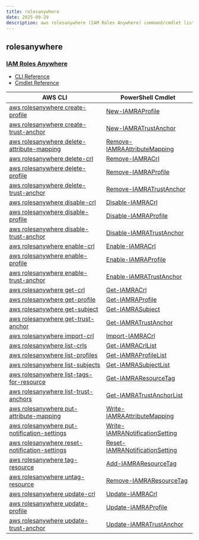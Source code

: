 ```yaml
---
title: rolesanywhere
date: 2025-09-29
description: aws rolesanywhere (IAM Roles Anywhere) command/cmdlet list.
---
```


## rolesanywhere

### [IAM Roles Anywhere](https://docs.aws.amazon.com/rolesanywhere/latest/APIReference/Welcome.html)

* [CLI Reference](https://awscli.amazonaws.com/v2/documentation/api/latest/reference/rolesanywhere/index.html)
* [Cmdlet Reference](https://docs.aws.amazon.com/powershell/latest/reference/items/IAMRolesAnywhere_cmdlets.html)

|AWS CLI|PowerShell Cmdlet|
|----|----|
|[aws rolesanywhere create-profile](https://awscli.amazonaws.com/v2/documentation/api/latest/reference/rolesanywhere/create-profile.html)|[New-IAMRAProfile](https://docs.aws.amazon.com/powershell/latest/reference/items/New-IAMRAProfile.html)|
|[aws rolesanywhere create-trust-anchor](https://awscli.amazonaws.com/v2/documentation/api/latest/reference/rolesanywhere/create-trust-anchor.html)|[New-IAMRATrustAnchor](https://docs.aws.amazon.com/powershell/latest/reference/items/New-IAMRATrustAnchor.html)|
|[aws rolesanywhere delete-attribute-mapping](https://awscli.amazonaws.com/v2/documentation/api/latest/reference/rolesanywhere/delete-attribute-mapping.html)|[Remove-IAMRAAttributeMapping](https://docs.aws.amazon.com/powershell/latest/reference/items/Remove-IAMRAAttributeMapping.html)|
|[aws rolesanywhere delete-crl](https://awscli.amazonaws.com/v2/documentation/api/latest/reference/rolesanywhere/delete-crl.html)|[Remove-IAMRACrl](https://docs.aws.amazon.com/powershell/latest/reference/items/Remove-IAMRACrl.html)|
|[aws rolesanywhere delete-profile](https://awscli.amazonaws.com/v2/documentation/api/latest/reference/rolesanywhere/delete-profile.html)|[Remove-IAMRAProfile](https://docs.aws.amazon.com/powershell/latest/reference/items/Remove-IAMRAProfile.html)|
|[aws rolesanywhere delete-trust-anchor](https://awscli.amazonaws.com/v2/documentation/api/latest/reference/rolesanywhere/delete-trust-anchor.html)|[Remove-IAMRATrustAnchor](https://docs.aws.amazon.com/powershell/latest/reference/items/Remove-IAMRATrustAnchor.html)|
|[aws rolesanywhere disable-crl](https://awscli.amazonaws.com/v2/documentation/api/latest/reference/rolesanywhere/disable-crl.html)|[Disable-IAMRACrl](https://docs.aws.amazon.com/powershell/latest/reference/items/Disable-IAMRACrl.html)|
|[aws rolesanywhere disable-profile](https://awscli.amazonaws.com/v2/documentation/api/latest/reference/rolesanywhere/disable-profile.html)|[Disable-IAMRAProfile](https://docs.aws.amazon.com/powershell/latest/reference/items/Disable-IAMRAProfile.html)|
|[aws rolesanywhere disable-trust-anchor](https://awscli.amazonaws.com/v2/documentation/api/latest/reference/rolesanywhere/disable-trust-anchor.html)|[Disable-IAMRATrustAnchor](https://docs.aws.amazon.com/powershell/latest/reference/items/Disable-IAMRATrustAnchor.html)|
|[aws rolesanywhere enable-crl](https://awscli.amazonaws.com/v2/documentation/api/latest/reference/rolesanywhere/enable-crl.html)|[Enable-IAMRACrl](https://docs.aws.amazon.com/powershell/latest/reference/items/Enable-IAMRACrl.html)|
|[aws rolesanywhere enable-profile](https://awscli.amazonaws.com/v2/documentation/api/latest/reference/rolesanywhere/enable-profile.html)|[Enable-IAMRAProfile](https://docs.aws.amazon.com/powershell/latest/reference/items/Enable-IAMRAProfile.html)|
|[aws rolesanywhere enable-trust-anchor](https://awscli.amazonaws.com/v2/documentation/api/latest/reference/rolesanywhere/enable-trust-anchor.html)|[Enable-IAMRATrustAnchor](https://docs.aws.amazon.com/powershell/latest/reference/items/Enable-IAMRATrustAnchor.html)|
|[aws rolesanywhere get-crl](https://awscli.amazonaws.com/v2/documentation/api/latest/reference/rolesanywhere/get-crl.html)|[Get-IAMRACrl](https://docs.aws.amazon.com/powershell/latest/reference/items/Get-IAMRACrl.html)|
|[aws rolesanywhere get-profile](https://awscli.amazonaws.com/v2/documentation/api/latest/reference/rolesanywhere/get-profile.html)|[Get-IAMRAProfile](https://docs.aws.amazon.com/powershell/latest/reference/items/Get-IAMRAProfile.html)|
|[aws rolesanywhere get-subject](https://awscli.amazonaws.com/v2/documentation/api/latest/reference/rolesanywhere/get-subject.html)|[Get-IAMRASubject](https://docs.aws.amazon.com/powershell/latest/reference/items/Get-IAMRASubject.html)|
|[aws rolesanywhere get-trust-anchor](https://awscli.amazonaws.com/v2/documentation/api/latest/reference/rolesanywhere/get-trust-anchor.html)|[Get-IAMRATrustAnchor](https://docs.aws.amazon.com/powershell/latest/reference/items/Get-IAMRATrustAnchor.html)|
|[aws rolesanywhere import-crl](https://awscli.amazonaws.com/v2/documentation/api/latest/reference/rolesanywhere/import-crl.html)|[Import-IAMRACrl](https://docs.aws.amazon.com/powershell/latest/reference/items/Import-IAMRACrl.html)|
|[aws rolesanywhere list-crls](https://awscli.amazonaws.com/v2/documentation/api/latest/reference/rolesanywhere/list-crls.html)|[Get-IAMRACrlList](https://docs.aws.amazon.com/powershell/latest/reference/items/Get-IAMRACrlList.html)|
|[aws rolesanywhere list-profiles](https://awscli.amazonaws.com/v2/documentation/api/latest/reference/rolesanywhere/list-profiles.html)|[Get-IAMRAProfileList](https://docs.aws.amazon.com/powershell/latest/reference/items/Get-IAMRAProfileList.html)|
|[aws rolesanywhere list-subjects](https://awscli.amazonaws.com/v2/documentation/api/latest/reference/rolesanywhere/list-subjects.html)|[Get-IAMRASubjectList](https://docs.aws.amazon.com/powershell/latest/reference/items/Get-IAMRASubjectList.html)|
|[aws rolesanywhere list-tags-for-resource](https://awscli.amazonaws.com/v2/documentation/api/latest/reference/rolesanywhere/list-tags-for-resource.html)|[Get-IAMRAResourceTag](https://docs.aws.amazon.com/powershell/latest/reference/items/Get-IAMRAResourceTag.html)|
|[aws rolesanywhere list-trust-anchors](https://awscli.amazonaws.com/v2/documentation/api/latest/reference/rolesanywhere/list-trust-anchors.html)|[Get-IAMRATrustAnchorList](https://docs.aws.amazon.com/powershell/latest/reference/items/Get-IAMRATrustAnchorList.html)|
|[aws rolesanywhere put-attribute-mapping](https://awscli.amazonaws.com/v2/documentation/api/latest/reference/rolesanywhere/put-attribute-mapping.html)|[Write-IAMRAAttributeMapping](https://docs.aws.amazon.com/powershell/latest/reference/items/Write-IAMRAAttributeMapping.html)|
|[aws rolesanywhere put-notification-settings](https://awscli.amazonaws.com/v2/documentation/api/latest/reference/rolesanywhere/put-notification-settings.html)|[Write-IAMRANotificationSetting](https://docs.aws.amazon.com/powershell/latest/reference/items/Write-IAMRANotificationSetting.html)|
|[aws rolesanywhere reset-notification-settings](https://awscli.amazonaws.com/v2/documentation/api/latest/reference/rolesanywhere/reset-notification-settings.html)|[Reset-IAMRANotificationSetting](https://docs.aws.amazon.com/powershell/latest/reference/items/Reset-IAMRANotificationSetting.html)|
|[aws rolesanywhere tag-resource](https://awscli.amazonaws.com/v2/documentation/api/latest/reference/rolesanywhere/tag-resource.html)|[Add-IAMRAResourceTag](https://docs.aws.amazon.com/powershell/latest/reference/items/Add-IAMRAResourceTag.html)|
|[aws rolesanywhere untag-resource](https://awscli.amazonaws.com/v2/documentation/api/latest/reference/rolesanywhere/untag-resource.html)|[Remove-IAMRAResourceTag](https://docs.aws.amazon.com/powershell/latest/reference/items/Remove-IAMRAResourceTag.html)|
|[aws rolesanywhere update-crl](https://awscli.amazonaws.com/v2/documentation/api/latest/reference/rolesanywhere/update-crl.html)|[Update-IAMRACrl](https://docs.aws.amazon.com/powershell/latest/reference/items/Update-IAMRACrl.html)|
|[aws rolesanywhere update-profile](https://awscli.amazonaws.com/v2/documentation/api/latest/reference/rolesanywhere/update-profile.html)|[Update-IAMRAProfile](https://docs.aws.amazon.com/powershell/latest/reference/items/Update-IAMRAProfile.html)|
|[aws rolesanywhere update-trust-anchor](https://awscli.amazonaws.com/v2/documentation/api/latest/reference/rolesanywhere/update-trust-anchor.html)|[Update-IAMRATrustAnchor](https://docs.aws.amazon.com/powershell/latest/reference/items/Update-IAMRATrustAnchor.html)|

